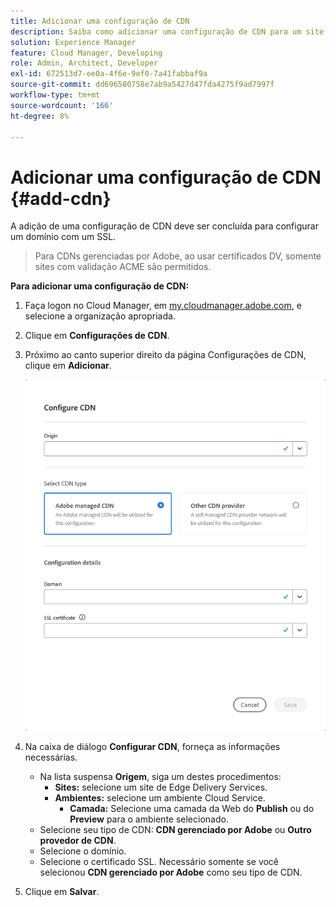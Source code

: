 ```yaml
---
title: Adicionar uma configuração de CDN
description: Saiba como adicionar uma configuração de CDN para um site do Edge Delivery ou um ambiente do Cloud Manager.
solution: Experience Manager
feature: Cloud Manager, Developing
role: Admin, Architect, Developer
exl-id: 672513d7-ee0a-4f6e-9ef0-7a41fabbaf9a
source-git-commit: dd696580758e7ab9a5427d47fda4275f9ad7997f
workflow-type: tm+mt
source-wordcount: '166'
ht-degree: 8%

---
```


# Adicionar uma configuração de CDN {#add-cdn}

A adição de uma configuração de CDN deve ser concluída para configurar um domínio com um SSL.

>
>
>Para CDNs gerenciadas por Adobe, ao usar certificados DV, somente sites com validação ACME são permitidos.

**Para adicionar uma configuração de CDN:**

1. Faça logon no Cloud Manager, em [my.cloudmanager.adobe.com](https://my.cloudmanager.adobe.com/), e selecione a organização apropriada.

1. Clique em **Configurações de CDN**.

1. Próximo ao canto superior direito da página Configurações de CDN, clique em **Adicionar**.

   ![Caixa de diálogo Configurar CDN](/help/implementing/cloud-manager/assets/configure-cdn-dialog.png)

1. Na caixa de diálogo **Configurar CDN**, forneça as informações necessárias.

   * Na lista suspensa **Origem**, siga um destes procedimentos:
      * **Sites:** selecione um site de Edge Delivery Services.
      * **Ambientes:** selecione um ambiente Cloud Service.
         * **Camada:** Selecione uma camada da Web do **Publish** ou do **Preview** para o ambiente selecionado.
   * Selecione seu tipo de CDN: **CDN gerenciado por Adobe** ou **Outro provedor de CDN**.
   * Selecione o domínio.
   * Selecione o certificado SSL. Necessário somente se você selecionou **CDN gerenciado por Adobe** como seu tipo de CDN.

1. Clique em **Salvar**.
